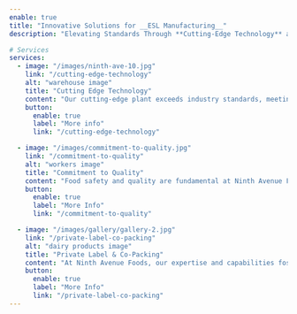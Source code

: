 ```yaml
---
enable: true
title: "Innovative Solutions for __ESL Manufacturing__"
description: "Elevating Standards Through **Cutting-Edge Technology** and Unwavering Commitment to **Quality** and **Collaboration**"

# Services
services:
  - image: "/images/ninth-ave-10.jpg"
    link: "/cutting-edge-technology"
    alt: "warehouse image"
    title: "Cutting Edge Technology"
    content: "Our cutting-edge plant exceeds industry standards, meeting market demands with precision."
    button:
      enable: true
      label: "More info"
      link: "/cutting-edge-technology"

  - image: "/images/commitment-to-quality.jpg"
    link: "/commitment-to-quality"
    alt: "workers image"
    title: "Commitment to Quality"
    content: "Food safety and quality are fundamental at Ninth Avenue Foods, guiding every aspect of our operations."
    button:
      enable: true
      label: "More Info"
      link: "/commitment-to-quality"

  - image: "/images/gallery/gallery-2.jpg"
    link: "/private-label-co-packing"
    alt: "dairy products image"
    title: "Private Label & Co-Packing"
    content: "At Ninth Avenue Foods, our expertise and capabilities foster winning partnerships to elevate your products."
    button:
      enable: true
      label: "More Info"
      link: "/private-label-co-packing"
---
```


